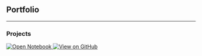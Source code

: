 ## Portfolio

---

### Projects
<p>
    <a href = "https://rafaelharbour.github.io/Projects/Regression.html">
        <img src="https://img.shields.io/badge/Jupyter-Open Notebook-F37626?logo=jupyter" alt="Open Notebook">
    <a href = "https://github.com/RafaelHarbour/Regression">
        <img src="https://img.shields.io/badge/GitHub-View on GitHub-181717?logo=GitHub" alt="View on GitHub">
</p>
